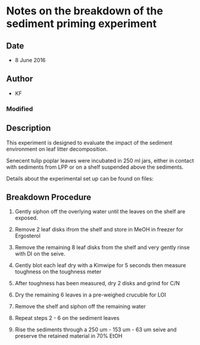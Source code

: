 # Notes on the breakdown of the sediment priming experiment

## Date

* 8 June 2016

## Author

* KF

### Modified

## Description

This experiment is designed to evaluate the impact of the sediment environment on leaf litter decomposition. 

Senecent tulip poplar leaves were incubated in 250 ml jars, either in contact with sediments from LPP or on a shelf suspended above the sediments.

Details about the experimental set up can be found on files:

## Breakdown Procedure 

1) Gently siphon off the overlying water until the leaves on the shelf are exposed.

2) Remove 2 leaf disks ifrom the shelf and store in MeOH in freezer for Ergosterol

3) Remove the remaining 8 leaf disks from the shelf and very gently rinse with DI on the seive.

4) Gently blot each leaf dry with a Kimwipe for 5 seconds then measure toughness on the toughness meter

5) After toughness has been measured, dry 2 disks and grind for C/N

6) Dry the remaining 6 leaves in a pre-weighed crucuble for LOI

7) Remove the shelf and siphon off the remaining water

8) Repeat steps 2 - 6 on the sediment leaves

9) Rise the sediments through a 250 um - 153 um - 63 um seive and preserve the retained material in 70% EtOH


